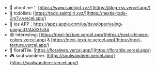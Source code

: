 
- 👩 about me： [https://www.saintgirl.xyz/](https://blog-rss.vercel.app/)
- 💖 todolists:  [https://todo.saintgirl.xyz/](https://nextjs-todo-2m7v.vercel.app/)
- 🌟 ios APP：https://apps.apple.com/us/developer/yajing-pang/id1745831534
- 😄 Interesting:  [https://next-texture.vercel.app/](https://next-chinese-colors.vercel.app) & [https://next-texture.vercel.app](https://next-texture.vercel.app/)
- 🌸 floralTile:  [https://floralweb.vercel.app/](https://floraltile.vercel.app/)
- 🎮  soul wanderer: [https://soulwanderer.vercel.app/](https://soulwanderer.vercel.app/)








